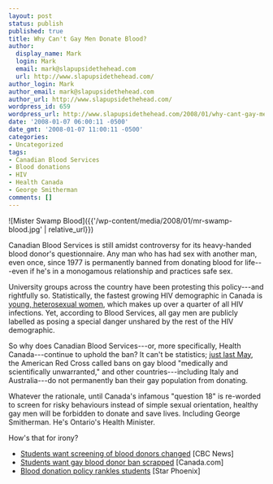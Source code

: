 ```yaml
---
layout: post
status: publish
published: true
title: Why Can't Gay Men Donate Blood?
author:
  display_name: Mark
  login: Mark
  email: mark@slapupsidethehead.com
  url: http://www.slapupsidethehead.com/
author_login: Mark
author_email: mark@slapupsidethehead.com
author_url: http://www.slapupsidethehead.com/
wordpress_id: 659
wordpress_url: http://www.slapupsidethehead.com/2008/01/why-cant-gay-men-donate/
date: '2008-01-07 06:00:11 -0500'
date_gmt: '2008-01-07 11:00:11 -0500'
categories:
- Uncategorized
tags:
- Canadian Blood Services
- Blood donations
- HIV
- Health Canada
- George Smitherman
comments: []
---
```

![Mister Swamp Blood]({{'/wp-content/media/2008/01/mr-swamp-blood.jpg' | relative_url}})

Canadian Blood Services is still amidst controversy for its heavy-handed blood donor's questionnaire. Any man who has had sex with another man, even once, since 1977 is permanently banned from donating blood for life---even if he's in a monogamous relationship and practices safe sex.

University groups across the country have been protesting this policy---and rightfully so. Statistically, the fastest growing HIV demographic in Canada is [young, heterosexual women](http://www.phac-aspc.gc.ca/publicat/epiu-aepi/epi_update_may_04/5_e.html "Well, I mean... Look at their idols today"), which makes up over a quarter of all HIV infections. Yet, according to Blood Services, all gay men are publicly labelled as posing a special danger unshared by the rest of the HIV demographic.

So why does Canadian Blood Services---or, more specifically, Health Canada---continue to uphold the ban? It can't be statistics; [just last May](http://www.slapupsidethehead.com/2007/05/us-upholds-donor-ban/ "Maybe the Red Cross just isn't qualified to comment on blood facts?"), the American Red Cross called bans on gay blood "medically and scientifically unwarranted," and other countries---including Italy and Australia---do not permanently ban their gay population from donating.

Whatever the rationale, until Canada's infamous "question 18" is re-worded to screen for risky behaviours instead of simple sexual orientation, healthy gay men will be forbidden to donate and save lives. Including George Smitherman. He's Ontario's Health Minister.

How's that for irony?

- [Students want screening of blood donors changed](http://www.cbc.ca/canada/toronto/story/2008/01/02/blood-discrimmination.html) [CBC News]
- [Students want gay blood donor ban scrapped](http://www.canada.com/topics/bodyandhealth/story.html?id=4d6a9245-48a7-4092-b8fe-d08b0ae7c9dd&k=43484) [Canada.com]
- [Blood donation policy rankles students](http://www.canada.com/saskatoonstarphoenix/news/local/story.html?id=88ac6a3f-f2e2-4e94-843e-4d24c4cdfd5e) [Star Phoenix]

